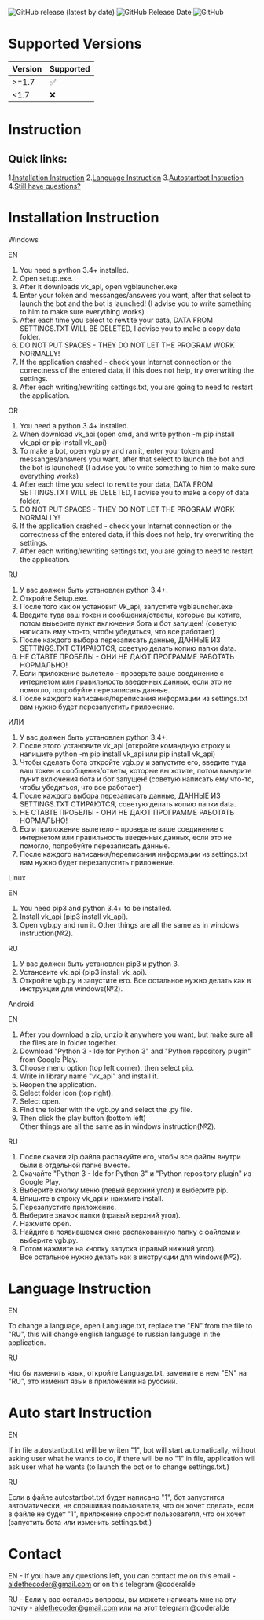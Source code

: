 ![GitHub release (latest by date)](https://img.shields.io/github/v/release/alde-the-coder/vkgroupbot?logo=GitHub)
![GitHub Release Date](https://img.shields.io/github/release-date/Alde-the-coder/VkGroupBot?logo=GitHub)
![GitHub](https://img.shields.io/github/license/alde-the-coder/vkgroupbot?logo=GitHub)

# Supported Versions
| Version | Supported          |
| ------- | ------------------ |
| >=1.7   | :white_check_mark: |
| <1.7    | :x:                |



# Instruction
## Quick links:
1.[Installation Instruction](https://github.com/alde-the-coder/VkGroupBot#installation-instruction)
2.[Language Instruction](https://github.com/alde-the-coder/VkGroupBot#language-instruction)
3.[Autostartbot Instuction](https://github.com/alde-the-coder/VkGroupBot#auto-start-instruction)
4.[Still have questions?](https://github.com/alde-the-coder/VkGroupBot#contact)



# Installation Instruction
Windows

EN

1. You need a python 3.4+ installed.
2. Open setup.exe.
3. After it downloads vk_api, open vgblauncher.exe
4. Enter your token and messanges/answers you want, after that select to launch the bot and the bot is launched! (I advise you to write something to him to make sure everything works)
5. After each time you select to rewtite your data, DATA FROM SETTINGS.TXT WILL BE DELETED, I advise you to make a copy data folder.
6. DO NOT PUT SPACES - THEY DO NOT LET THE PROGRAM WORK NORMALLY!
7. If the application crashed - check your Internet connection or the correctness of the entered data, if this does not help, try overwriting the settings.
8. After each writing/rewriting settings.txt, you are going to need to restart the application.

OR

1. You need a python 3.4+ installed.
2. When download vk_api (open cmd, and write python -m pip install vk_api or pip install vk_api)
3. To make a bot, open vgb.py and ran it, enter your token and messanges/answers you want, after that select to launch the bot and the bot is launched! (I advise you to write something to him to make sure everything works)
4. After each time you select to rewtite your data, DATA FROM SETTINGS.TXT WILL BE DELETED, I advise you to make a copy of data folder.
5. DO NOT PUT SPACES - THEY DO NOT LET THE PROGRAM WORK NORMALLY!
6. If the application crashed - check your Internet connection or the correctness of the entered data, if this does not help, try overwriting the settings.
7. After each writing/rewriting settings.txt, you are going to need to restart the application.

RU

1. У вас должен быть установлен python 3.4+.
2. Откройте Setup.exe.
3. После того как он установит Vk_api, запустите vgblauncher.exe
4. Введите туда ваш токен и сообщения/ответы, которые вы хотите, потом выьерите пункт включения бота и бот запущен! (советую написать ему что-то, чтобы убедиться, что все работает)
5. После каждого выбора перезаписать данные, ДАННЫЕ ИЗ SETTINGS.TXT СТИРАЮТСЯ, советую делать копию папки data.
6. НЕ СТАВТЕ ПРОБЕЛЫ - ОНИ НЕ ДАЮТ ПРОГРАММЕ РАБОТАТЬ НОРМАЛЬНО!
7. Если приложение вылетело - проверьте ваше соединение с интернетом или правильность введенных данных, если это не помогло, попробуйте перезаписать данные.
8. После каждого написания/переписания информации из settings.txt вам нужно будет перезапустить приложение.

ИЛИ

1. У вас должен быть установлен python 3.4+.
2. После этого установите vk_api (откройте командную строку и напишите python -m pip install vk_api или pip install vk_api)
3. Чтобы сделать бота откройте vgb.py и запустите его, введите туда ваш токен и сообщения/ответы, которые вы хотите, потом выьерите пункт включения бота и бот запущен! (советую написать ему что-то, чтобы убедиться, что все работает)
5. После каждого выбора перезаписать данные, ДАННЫЕ ИЗ SETTINGS.TXT СТИРАЮТСЯ, советую делать копию папки data.
6. НЕ СТАВТЕ ПРОБЕЛЫ - ОНИ НЕ ДАЮТ ПРОГРАММЕ РАБОТАТЬ НОРМАЛЬНО!
7. Если приложение вылетело - проверьте ваше соединение с интернетом или правильность введенных данных, если это не помогло, попробуйте перезаписать данные.
8. После каждого написания/переписания информации из settings.txt вам нужно будет перезапустить приложение.

Linux

EN
1. You need pip3 and python 3.4+ to be installed.
2. Install vk_api (pip3 install vk_api).
3. Open vgb.py and run it.
Other things are all the same as in windows instruction(№2).



RU
1. У вас должен быть установлен pip3 и python 3.
2. Установите vk_api (pip3 install vk_api).
3. Откройте vgb.py и запустите его.
Все остальное нужно делать как в инструкции для windows(№2).

Android

EN
1. After you download a zip, unzip it anywhere you want, but make sure all the files are in folder together.
2. Download "Python 3 -  Ide for Python 3" and "Python repository plugin" from Google Play.
3. Choose menu option (top left corner), then select pip.
4. Write in library name "vk_api" and install it.
5.  Reopen the application.
6.  Select folder icon (top right).
7.  Select open.
8. Find the folder with the vgb.py and select the .py file.
9. Then click the play button (bottom left)
Other things are all the same as in windows instruction(№2).



RU
1. После скачки zip файла распакуйте его, чтобы все файлы внутри были в отдельной папке вместе.
2. Скачайте "Python 3 -  Ide for Python 3" и "Python repository plugin" из Google Play.
3. Выберите кнопку меню (левый верхний угол) и выберите pip.
4. Впишите в строку vk_api и нажмите install.
5. Перезапустите приложение.
6. Выберите значок папки (правый верхний угол).
7. Нажмите open.
8. Найдите в появившемся окне распакованную папку с файломи и выберите vgb.py.
9. Потом нажмите на кнопку запуска (правый нижний угол).
Все остальное нужно делать как в инструкции для windows(№2).




# Language Instruction

EN

To change a language, open Language.txt, replace the "EN" from the file to "RU", this will change english language to russian language in the application.

RU

Что бы изменить язык, откройте Language.txt, замените в нем "EN" на "RU", это изменит язык в приложении на русский.

# Auto start Instruction

EN

If in file autostartbot.txt will be writen "1", bot will start automatically, without asking user what he wants to do, if there will be no "1" in file, application will ask user what he wants (to launch the bot or to change settings.txt.)

RU


Если в файле autostartbot.txt будет написано "1", бот запустится автоматически, не спрашивая пользователя, что он хочет сделать, если в файле не будет "1", приложение спросит пользователя, что он хочет (запустить бота или изменить settings.txt.)

# Contact

EN - If you have any questions left, you can contact me on this email - aldethecoder@gmail.com or on this telegram @coderalde

RU - Если у вас остались вопросы, вы можете написать мне на эту почту - aldethecoder@gmail.com или на этот telegram @coderalde
